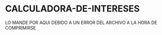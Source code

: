 # CALCULADORA-DE-INTERESES
LO MANDE POR AQUI DEBIDO A UN ERROR DEL ARCHIVO A LA HORA DE COMPRIMIRSE
